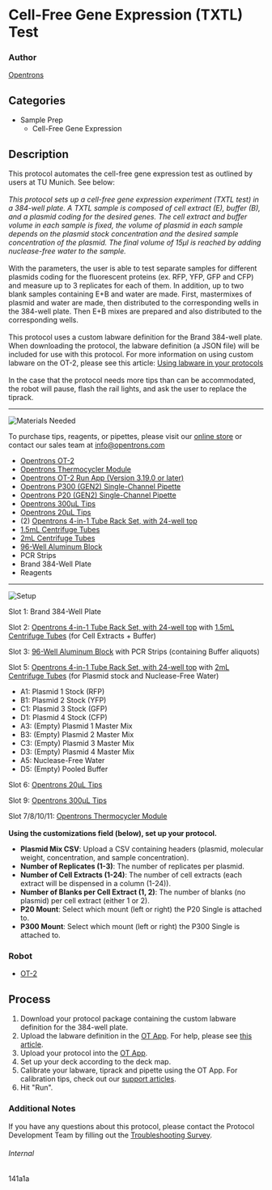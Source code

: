 # Cell-Free Gene Expression (TXTL) Test

### Author
[Opentrons](https://opentrons.com/)



## Categories
* Sample Prep
	* Cell-Free Gene Expression


## Description
This protocol automates the cell-free gene expression test as outlined by users at TU Munich. See below:</br>
</br>
*This protocol sets up a cell-free gene expression experiment (TXTL test) in a 384-well plate. A TXTL sample is composed of cell extract (E), buffer (B), and a plasmid coding for the desired genes. The cell extract and buffer volume in each sample is fixed, the volume of plasmid in each sample depends on the plasmid stock concentration and the desired sample concentration of the plasmid. The final volume of 15µl is reached by adding nuclease-free water to the sample.*</br>
</br>
With the parameters, the user is able to test separate samples for different plasmids coding for the fluorescent proteins (ex. RFP, YFP, GFP and CFP) and measure up to 3 replicates for each of them. In addition, up to two blank samples containing E+B and water are made. First, mastermixes of plasmid and water are made, then distributed to the corresponding wells in the 384-well plate. Then E+B mixes are prepared and also distributed to the corresponding wells.</br>
</br>
This protocol uses a custom labware definition for the Brand 384-well plate. When downloading the protocol, the labware definition (a JSON file) will be included for use with this protocol. For more information on using custom labware on the OT-2, please see this article: [Using labware in your protocols](https://support.opentrons.com/en/articles/3136506-using-labware-in-your-protocols)</br>
</br>
In the case that the protocol needs more tips than can be accommodated, the robot will pause, flash the rail lights, and ask the user to replace the tiprack.



---
![Materials Needed](https://s3.amazonaws.com/opentrons-protocol-library-website/custom-README-images/001-General+Headings/materials.png)

To purchase tips, reagents, or pipettes, please visit our [online store](https://shop.opentrons.com/) or contact our sales team at [info@opentrons.com](mailto:info@opentrons.com)

* [Opentrons OT-2](https://shop.opentrons.com/collections/ot-2-robot/products/ot-2)
* [Opentrons Thermocycler Module](https://shop.opentrons.com/collections/hardware-modules/products/thermocycler-module)
* [Opentrons OT-2 Run App (Version 3.19.0 or later)](https://opentrons.com/ot-app/)
* [Opentrons P300 (GEN2) Single-Channel Pipette](https://shop.opentrons.com/collections/ot-2-pipettes)
* [Opentrons P20 (GEN2) Single-Channel Pipette](https://shop.opentrons.com/collections/ot-2-pipettes)
* [Opentrons 300µL Tips](https://shop.opentrons.com/collections/opentrons-tips/products/opentrons-300ul-tips)
* [Opentrons 20µL Tips](https://shop.opentrons.com/collections/opentrons-tips/products/opentrons-10ul-tips)
* (2) [Opentrons 4-in-1 Tube Rack Set, with 24-well top](https://shop.opentrons.com/collections/verified-labware/products/tube-rack-set-1)
* [1.5mL Centrifuge Tubes](https://shop.opentrons.com/collections/verified-consumables/products/nest-microcentrifuge-tubes)
* [2mL Centrifuge Tubes](https://shop.opentrons.com/collections/verified-consumables/products/nest-2-0-ml-microcentrifuge-tubes)
* [96-Well Aluminum Block](https://shop.opentrons.com/collections/verified-labware/products/aluminum-block-set)
* PCR Strips
* Brand 384-Well Plate
* Reagents



---
![Setup](https://s3.amazonaws.com/opentrons-protocol-library-website/custom-README-images/001-General+Headings/Setup.png)

Slot 1: Brand 384-Well Plate

Slot 2: [Opentrons 4-in-1 Tube Rack Set, with 24-well top](https://shop.opentrons.com/collections/verified-labware/products/tube-rack-set-1) with [1.5mL Centrifuge Tubes](https://shop.opentrons.com/collections/verified-consumables/products/nest-microcentrifuge-tubes) (for Cell Extracts + Buffer)

Slot 3: [96-Well Aluminum Block](https://shop.opentrons.com/collections/verified-labware/products/aluminum-block-set) with PCR Strips (containing Buffer aliquots)

Slot 5: [Opentrons 4-in-1 Tube Rack Set, with 24-well top](https://shop.opentrons.com/collections/verified-labware/products/tube-rack-set-1) with [2mL Centrifuge Tubes](https://shop.opentrons.com/collections/verified-consumables/products/nest-2-0-ml-microcentrifuge-tubes) (for Plasmid stock and Nuclease-Free Water)
* A1: Plasmid 1 Stock (RFP)
* B1: Plasmid 2 Stock (YFP)
* C1: Plasmid 3 Stock (GFP)
* D1: Plasmid 4 Stock (CFP)
* A3: (Empty) Plasmid 1 Master Mix
* B3: (Empty) Plasmid 2 Master Mix
* C3: (Empty) Plasmid 3 Master Mix
* D3: (Empty) Plasmid 4 Master Mix
* A5: Nuclease-Free Water
* D5: (Empty) Pooled Buffer

Slot 6: [Opentrons 20µL Tips](https://shop.opentrons.com/collections/opentrons-tips/products/opentrons-10ul-tips)

Slot 9: [Opentrons 300µL Tips](https://shop.opentrons.com/collections/opentrons-tips/products/opentrons-300ul-tips)

Slot 7/8/10/11: [Opentrons Thermocycler Module](https://shop.opentrons.com/collections/hardware-modules/products/thermocycler-module)
</br>
</br>
**Using the customizations field (below), set up your protocol.**
* **Plasmid Mix CSV**: Upload a CSV containing headers (plasmid, molecular weight, concentration, and sample concentration).
* **Number of Replicates (1-3)**: The number of replicates per plasmid.
* **Number of Cell Extracts (1-24)**: The number of cell extracts (each extract will be dispensed in a column (1-24)).
* **Number of Blanks per Cell Extract (1, 2)**: The number of blanks (no plasmid) per cell extract (either 1 or 2).
* **P20 Mount**: Select which mount (left or right) the P20 Single is attached to.
* **P300 Mount**: Select which mount (left or right) the P300 Single is attached to.



### Robot
* [OT-2](https://opentrons.com/ot-2)

## Process

1. Download your protocol package containing the custom labware definition for the 384-well plate.
2. Upload the labware definition in the [OT App](https://opentrons.com/ot-app). For help, please see [this article](https://support.opentrons.com/en/articles/3136506-using-labware-in-your-protocols).
3. Upload your protocol into the [OT App](https://opentrons.com/ot-app).
4. Set up your deck according to the deck map.
5. Calibrate your labware, tiprack and pipette using the OT App. For calibration tips, check out our [support articles](https://support.opentrons.com/en/collections/1559720-guide-for-getting-started-with-the-ot-2).
6. Hit "Run".

### Additional Notes
If you have any questions about this protocol, please contact the Protocol Development Team by filling out the [Troubleshooting Survey](https://protocol-troubleshooting.paperform.co/).

###### Internal
141a1a

